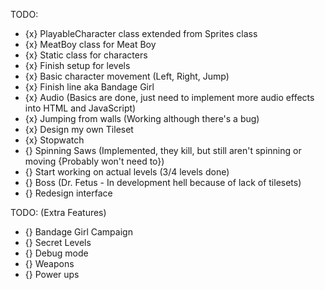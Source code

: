 TODO:
- {x} PlayableCharacter class extended from Sprites class
- {x} MeatBoy class for Meat Boy
- {x} Static class for characters
- {x} Finish setup for levels
- {x} Basic character movement (Left, Right, Jump)
- {x} Finish line aka Bandage Girl
- {x} Audio (Basics are done, just need to implement more audio effects into HTML and JavaScript)
- {x} Jumping from walls (Working although there's a bug)
- {x} Design my own Tileset
- {x} Stopwatch
- {} Spinning Saws (Implemented, they kill, but still aren't spinning or moving {Probably won't need to})
- {} Start working on actual levels (3/4 levels done)
- {} Boss (Dr. Fetus - In development hell because of lack of tilesets)
- {} Redesign interface

TODO: (Extra Features)
- {} Bandage Girl Campaign
- {} Secret Levels
- {} Debug mode
- {} Weapons
- {} Power ups